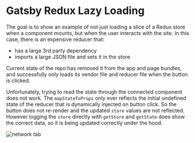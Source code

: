 # Gatsby Redux Lazy Loading

The goal is to show an example of not just loading a slice of a Redux store when a component mounts, but when the user interacts with the site. In this case, there is an expensive reducer that:

- has a large 3rd party dependency
- imports a large JSON file and sets it in the store

Current state of the repo has removed it from the app and page bundles, and successfully only loads its vendor file and reducer file when the button is clicked.

Unfortunately, trying to read the state through the connected component does not work. The `mapStateToProps` only ever reflects the initial undefined state of the reducer that is dynamically injected on button click. So the button does not re-render and the updated `store` values are not reflected. However logging the `store` directly with `getStore` and `getState` does show the correct data, so it is being updated correctly under the hood.

![network tab](https://github.com/gatsby-inc/gatsby-redux-code-splitting-example/blob/main/static/screenshot.png)
